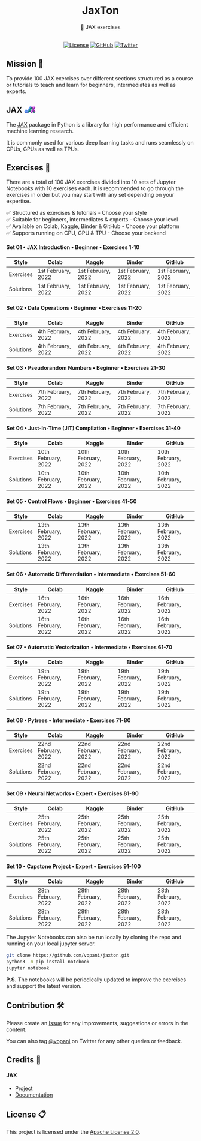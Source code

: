<div align='center'>

<h1>JaxTon</h1>
💯 JAX exercises

<br>
<br>

[![License](https://img.shields.io/badge/license-Apache%202.0-blue.svg?logo=apache)](https://github.com/vopani/jaxton/blob/master/LICENSE)
[![GitHub](https://img.shields.io/github/stars/vopani/jaxton?color=yellowgreen&logo=github)](https://img.shields.io/github/stars/vopani/jaxton?color=yellowgreen&logo=github)
[![Twitter](https://img.shields.io/twitter/follow/vopani)](https://twitter.com/vopani)

</div>

## Mission 🚀
To provide 100 JAX exercises over different sections structured as a course or tutorials to teach and learn for beginners, intermediates as well as experts.

<h2>JAX <img src="https://raw.githubusercontent.com/google/jax/main/images/jax_logo_250px.png" width="30px"></img></h2>

The [JAX](https://github.com/google/jax) package in Python is a library for high performance and efficient machine learning research.

It is commonly used for various deep learning tasks and runs seamlessly on CPUs, GPUs as well as TPUs.

## Exercises 📖
There are a total of 100 JAX exercises divided into 10 sets of Jupyter Notebooks with 10 exercises each. It is recommended to go through the exercises in order but you may start with any set depending on your expertise.

✅ Structured as exercises & tutorials - Choose your style   
✅ Suitable for beginners, intermediates & experts - Choose your level   
✅ Available on Colab, Kaggle, Binder & GitHub - Choose your platform   
✅ Supports running on CPU, GPU & TPU - Choose your backend

#### Set 01 • JAX Introduction • Beginner • Exercises 1-10

| Style | Colab | Kaggle | Binder | GitHub |
| ----- | ----- | ------ | ------ | ------ |
| Exercises | 1st February, 2022 | 1st February, 2022 | 1st February, 2022 | 1st February, 2022 |
| Solutions | 1st February, 2022 | 1st February, 2022 | 1st February, 2022 | 1st February, 2022 |

#### Set 02 • Data Operations • Beginner • Exercises 11-20

| Style | Colab | Kaggle | Binder | GitHub |
| ----- | ----- | ------ | ------ | ------ |
| Exercises | 4th February, 2022 | 4th February, 2022 | 4th February, 2022 | 4th February, 2022 |
| Solutions | 4th February, 2022 | 4th February, 2022 | 4th February, 2022 | 4th February, 2022 |

#### Set 03 • Pseudorandom Numbers • Beginner • Exercises 21-30

| Style | Colab | Kaggle | Binder | GitHub |
| ----- | ----- | ------ | ------ | ------ |
| Exercises | 7th February, 2022 | 7th February, 2022 | 7th February, 2022 | 7th February, 2022 |
| Solutions | 7th February, 2022 | 7th February, 2022 | 7th February, 2022 | 7th February, 2022 |

#### Set 04 • Just-In-Time (JIT) Compilation • Beginner • Exercises 31-40

| Style | Colab | Kaggle | Binder | GitHub |
| ----- | ----- | ------ | ------ | ------ |
| Exercises | 10th February, 2022 | 10th February, 2022 | 10th February, 2022 | 10th February, 2022 |
| Solutions | 10th February, 2022 | 10th February, 2022 | 10th February, 2022 | 10th February, 2022 |

#### Set 05 • Control Flows • Beginner • Exercises 41-50

| Style | Colab | Kaggle | Binder | GitHub |
| ----- | ----- | ------ | ------ | ------ |
| Exercises | 13th February, 2022 | 13th February, 2022 | 13th February, 2022 | 13th February, 2022 |
| Solutions | 13th February, 2022 | 13th February, 2022 | 13th February, 2022 | 13th February, 2022 |

#### Set 06 • Automatic Differentiation • Intermediate • Exercises 51-60

| Style | Colab | Kaggle | Binder | GitHub |
| ----- | ----- | ------ | ------ | ------ |
| Exercises | 16th February, 2022 | 16th February, 2022 | 16th February, 2022 | 16th February, 2022 |
| Solutions | 16th February, 2022 | 16th February, 2022 | 16th February, 2022 | 16th February, 2022 |

#### Set 07 • Automatic Vectorization • Intermediate • Exercises 61-70

| Style | Colab | Kaggle | Binder | GitHub |
| ----- | ----- | ------ | ------ | ------ |
| Exercises | 19th February, 2022 | 19th February, 2022 | 19th February, 2022 | 19th February, 2022 |
| Solutions | 19th February, 2022 | 19th February, 2022 | 19th February, 2022 | 19th February, 2022 |

#### Set 08 • Pytrees • Intermediate • Exercises 71-80

| Style | Colab | Kaggle | Binder | GitHub |
| ----- | ----- | ------ | ------ | ------ |
| Exercises | 22nd February, 2022 | 22nd February, 2022 | 22nd February, 2022 | 22nd February, 2022 |
| Solutions | 22nd February, 2022 | 22nd February, 2022 | 22nd February, 2022 | 22nd February, 2022 |

#### Set 09 • Neural Networks • Expert • Exercises 81-90

| Style | Colab | Kaggle | Binder | GitHub |
| ----- | ----- | ------ | ------ | ------ |
| Exercises | 25th February, 2022 | 25th February, 2022 | 25th February, 2022 | 25th February, 2022 |
| Solutions | 25th February, 2022 | 25th February, 2022 | 25th February, 2022 | 25th February, 2022 |

#### Set 10 • Capstone Project • Expert • Exercises 91-100

| Style | Colab | Kaggle | Binder | GitHub |
| ----- | ----- | ------ | ------ | ------ |
| Exercises | 28th February, 2022 | 28th February, 2022 | 28th February, 2022 | 28th February, 2022 |
| Solutions | 28th February, 2022 | 28th February, 2022 | 28th February, 2022 | 28th February, 2022 |

The Jupyter Notebooks can also be run locally by cloning the repo and running on your local jupyter server.

```bash
git clone https://github.com/vopani/jaxton.git
python3 -m pip install notebook
jupyter notebook
```

**P.S.** The notebooks will be periodically updated to improve the exercises and support the latest version.

## Contribution 🛠️
Please create an [Issue](https://github.com/vopani/jaxton/issues) for any improvements, suggestions or errors in the content.

You can also tag [@vopani](https://twitter.com/vopani) on Twitter for any other queries or feedback.

## Credits 🙏

#### JAX

* [Project](https://github.com/google/jax)
* [Documentation](https://jax.readthedocs.io)

## License 📋
This project is licensed under the [Apache License 2.0](https://github.com/vopani/jaxton/blob/master/LICENSE).
